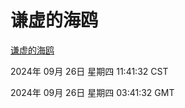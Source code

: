 # 谦虚的海鸥
[谦虚的海鸥](http://219.139.198.207:56308/qxdho/course/base/hotlink/index.php)

2024年 09月 26日 星期四 11:41:32 CST

2024年 09月 26日 星期四 03:41:32 GMT
